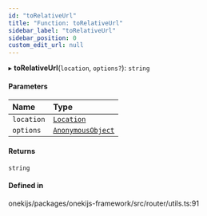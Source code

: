 ```yaml
---
id: "toRelativeUrl"
title: "Function: toRelativeUrl"
sidebar_label: "toRelativeUrl"
sidebar_position: 0
custom_edit_url: null
---
```


▸ **toRelativeUrl**(`location`, `options?`): `string`

#### Parameters

| Name | Type |
| :------ | :------ |
| `location` | [`Location`](../interfaces/Location.md) |
| `options` | [`AnonymousObject`](../interfaces/AnonymousObject.md) |

#### Returns

`string`

#### Defined in

onekijs/packages/onekijs-framework/src/router/utils.ts:91
